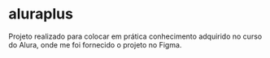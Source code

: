 # aluraplus
Projeto realizado para colocar em prática conhecimento adquirido no curso do Alura, onde me foi fornecido o projeto no Figma.
